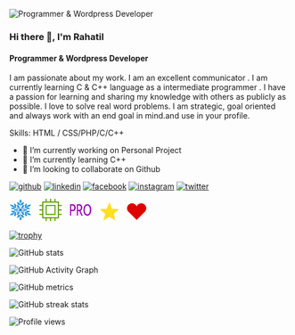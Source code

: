 ![Programmer & Wordpress Developer](https://scontent.fdac116-1.fna.fbcdn.net/v/t39.30808-6/287507858_3244686575851224_2666194128057971202_n.jpg?stp=dst-jpg_s526x395&_nc_cat=107&ccb=1-7&_nc_sid=174925&_nc_eui2=AeEbDMRbeIzfdGzdplzqZasBEz_uKEm3uuUTP-4oSbe65fw1oLK2jPajWqW-1_sxCOjIFs5lQUOGIdbTIUAm9mKp&_nc_ohc=IDnGgUt2VCwAX_Ws-O5&tn=xsVGWnw3GL4bcFI1&_nc_ht=scontent.fdac116-1.fna&oh=00_AT_S6cVBYYuoKW3zYbnWct1YngbVZ_dpvMf-DuR-l-N9ug&oe=631E30AE)

### Hi there 👋, I'm Rahatil
#### Programmer & Wordpress Developer


I am passionate about my work. I am an excellent communicator .  I am currently learning C & C++ language as a intermediate programmer . I have a passion for learning and sharing my knowledge with others as publicly as possible. I love to solve real word  problems. I am strategic, goal oriented and always work with an end goal in mind.and use in your profile.

Skills:  HTML / CSS/PHP/C/C++

- 🔭 I’m currently working on Personal Project 
- 🌱 I’m currently learning C++ 
- 👯 I’m looking to collaborate on Github 


[<img src='https://cdn.jsdelivr.net/npm/simple-icons@3.0.1/icons/github.svg' alt='github' height='40'>](https://github.com/Ra-Ha-Til)  [<img src='https://cdn.jsdelivr.net/npm/simple-icons@3.0.1/icons/linkedin.svg' alt='linkedin' height='40'>](https://www.linkedin.com/in/Ra-Ha-Til/)  [<img src='https://cdn.jsdelivr.net/npm/simple-icons@3.0.1/icons/facebook.svg' alt='facebook' height='40'>](https://www.facebook.com/Ra-Ha-Til)  [<img src='https://cdn.jsdelivr.net/npm/simple-icons@3.0.1/icons/instagram.svg' alt='instagram' height='40'>](https://www.instagram.com/Ra-Ha-Til/)  [<img src='https://cdn.jsdelivr.net/npm/simple-icons@3.0.1/icons/twitter.svg' alt='twitter' height='40'>](https://twitter.com/Ra-Ha-Til)  

<a href='https://archiveprogram.github.com/'><img src='https://raw.githubusercontent.com/acervenky/animated-github-badges/master/assets/acbadge.gif' width='40' height='40'></a> <a href='https://docs.github.com/en/developers'><img src='https://raw.githubusercontent.com/acervenky/animated-github-badges/master/assets/devbadge.gif' width='40' height='40'></a> <a href='https://github.com/pricing'><img src='https://raw.githubusercontent.com/acervenky/animated-github-badges/master/assets/pro.gif' width='40' height='40'></a> <a href='https://stars.github.com/'><img src='https://raw.githubusercontent.com/acervenky/animated-github-badges/master/assets/starbadge.gif' width='35' height='35'></a> <a href='https://docs.github.com/en/github/supporting-the-open-source-community-with-github-sponsors'><img src='https://raw.githubusercontent.com/acervenky/animated-github-badges/master/assets/sponsorbadge.gif' width='35' height='35'></a> 

[![trophy](https://github-profile-trophy.vercel.app/?username=Ra-Ha-Til)](https://github.com/ryo-ma/github-profile-trophy)

![GitHub stats](https://github-readme-stats.vercel.app/api?username=Ra-Ha-Til&show_icons=true&count_private=true)  

![GitHub Activity Graph](https://activity-graph.herokuapp.com/graph?username=Ra-Ha-Til)  

![GitHub metrics](https://metrics.lecoq.io/Ra-Ha-Til)  

![GitHub streak stats](https://github-readme-streak-stats.herokuapp.com/?user=Ra-Ha-Til)  

![Profile views](https://gpvc.arturio.dev/Ra-Ha-Til)  
